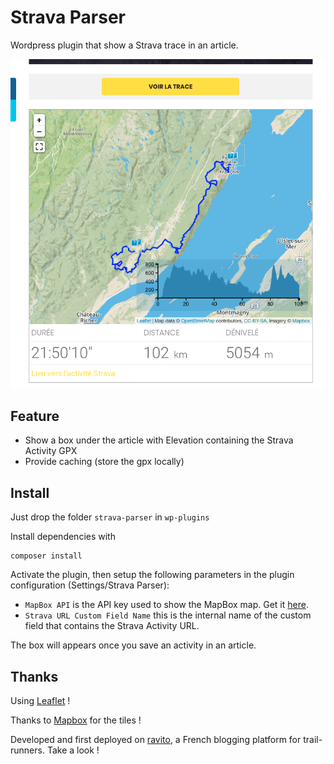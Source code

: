 # Strava Parser

Wordpress plugin that show a Strava trace in an article.

![](screenshot.png)

## Feature

- Show a box under the article with Elevation containing the Strava Activity GPX
- Provide caching (store the gpx locally)

## Install

Just drop the folder `strava-parser` in `wp-plugins`

Install dependencies with

```
composer install
```

Activate the plugin, then setup the following parameters in the plugin configuration (Settings/Strava Parser):
- `MapBox API` is the API key used to show the MapBox map. Get it [here](https://www.mapbox.com).
- `Strava URL Custom Field Name` this is the internal name of the custom field that contains the Strava Activity URL.

The box will appears once you save an activity in an article.

## Thanks

Using [Leaflet](https://leafletjs.com) !

Thanks to [Mapbox](https://www.mapbox.com) for the tiles !

Developed and first deployed on [ravito](https://ravito.distances.plus), a French blogging platform for trail-runners. Take a look !
